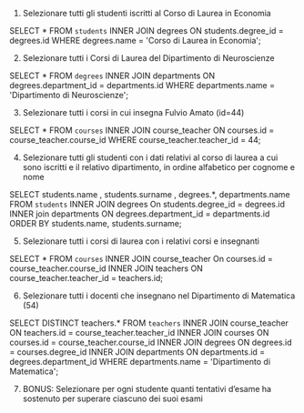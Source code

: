 1. Selezionare tutti gli studenti iscritti al Corso di Laurea in Economia

SELECT * FROM `students` INNER JOIN degrees ON students.degree_id = degrees.id WHERE degrees.name = 'Corso di Laurea in Economia';

2. Selezionare tutti i Corsi di Laurea del Dipartimento di Neuroscienze

SELECT * FROM `degrees` INNER JOIN departments ON degrees.department_id = departments.id WHERE departments.name = 'Dipartimento di Neuroscienze';

3. Selezionare tutti i corsi in cui insegna Fulvio Amato (id=44)

SELECT * FROM `courses` INNER JOIN course_teacher ON courses.id = course_teacher.course_id WHERE course_teacher.teacher_id = 44;

4. Selezionare tutti gli studenti con i dati relativi al corso di laurea a cui sono iscritti e il relativo dipartimento, in ordine alfabetico per cognome e nome

SELECT students.name , students.surname , degrees.*, departments.name FROM `students` INNER JOIN degrees On students.degree_id = degrees.id INNER join departments ON degrees.department_id = departments.id ORDER BY students.name, students.surname;

5. Selezionare tutti i corsi di laurea con i relativi corsi e insegnanti

SELECT * FROM `courses` INNER JOIN course_teacher On courses.id = course_teacher.course_id INNER JOIN teachers ON course_teacher.teacher_id = teachers.id;

6. Selezionare tutti i docenti che insegnano nel Dipartimento di Matematica (54)

SELECT DISTINCT teachers.* FROM `teachers` INNER JOIN course_teacher ON teachers.id = course_teacher.teacher_id INNER JOIN courses ON courses.id = course_teacher.course_id INNER JOIN degrees ON degrees.id = courses.degree_id INNER JOIN departments ON departments.id = degrees.department_id WHERE departments.name = 'Dipartimento di Matematica';

7. BONUS: Selezionare per ogni studente quanti tentativi d’esame ha sostenuto per superare ciascuno dei suoi esami



